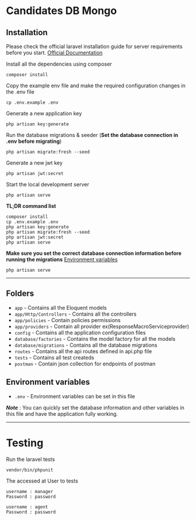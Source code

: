 # Candidates DB Mongo

## Installation

Please check the official laravel installation guide for server requirements before you start. [Official Documentation](https://laravel.com/docs/9.x)

Install all the dependencies using composer

    composer install   

Copy the example env file and make the required configuration changes in the .env file

    cp .env.example .env

Generate a new application key

    php artisan key:generate

Run the database migrations & seeder (**Set the database connection in .env before migrating**)

    php artisan migrate:fresh --seed

Generate a new jwt key 

    php artisan jwt:secret

Start the local development server

    php artisan serve


**TL;DR command list**
    
    composer install    
    cp .env.example .env
    php artisan key:generate
    php artisan migrate:fresh --seed
    php artisan jwt:secret
    php artisan serve
    
**Make sure you set the correct database connection information before running the migrations** [Environment variables](#environment-variables)

    php artisan serve

----------

## Folders

- `app` - Contains all the Eloquent models
- `app/Http/Controllers` - Contains all the controllers
- `app/policies` - Contain policies permissions
- `app/providers` - Contain all provider ex(ResponseMacroServiceprovider)
- `config` - Contains all the application configuration files
- `database/factories` - Contains the model factory for all the models
- `database/migrations` - Contains all the database migrations
- `routes` - Contains all the api routes defined in api.php file
- `tests` - Contains all test createds
- `postman` - Contain json collection for endpoints of postman

## Environment variables

- `.env` - Environment variables can be set in this file

***Note*** : You can quickly set the database information and other variables in this file and have the application fully working.

----------

# Testing

Run the laravel tests

    vendor/bin/phpunit

The accessed at User to tests

    username : manager
    Password : password

    username : agent
    Password : password
